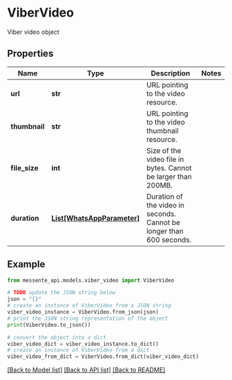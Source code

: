 # ViberVideo

Viber video object

## Properties

Name | Type | Description | Notes
------------ | ------------- | ------------- | -------------
**url** | **str** | URL pointing to the video resource. | 
**thumbnail** | **str** | URL pointing to the video thumbnail resource. | 
**file_size** | **int** | Size of the video file in bytes. Cannot be larger than 200MB. | 
**duration** | [**List[WhatsAppParameter]**](WhatsAppParameter.md) | Duration of the video in seconds. Cannot be longer than 600 seconds. | 

## Example

```python
from messente_api.models.viber_video import ViberVideo

# TODO update the JSON string below
json = "{}"
# create an instance of ViberVideo from a JSON string
viber_video_instance = ViberVideo.from_json(json)
# print the JSON string representation of the object
print(ViberVideo.to_json())

# convert the object into a dict
viber_video_dict = viber_video_instance.to_dict()
# create an instance of ViberVideo from a dict
viber_video_from_dict = ViberVideo.from_dict(viber_video_dict)
```
[[Back to Model list]](../README.md#documentation-for-models) [[Back to API list]](../README.md#documentation-for-api-endpoints) [[Back to README]](../README.md)


